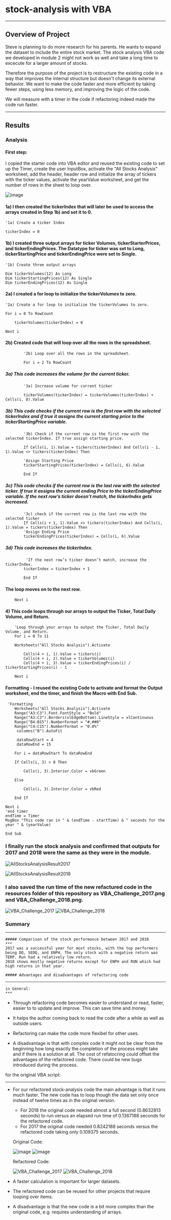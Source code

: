 # stock-analysis with VBA
___

## Overview of Project

Steve is planning to do more research for his parents. He wants to expand the dataset to include the entire stock market.
The stock analysis VBA code we developed in module 2 might not work as well and take a long time to excecute for a larger amount of stocks.

Therefore the purpose of the project is to restructure the existing code in a way that improves the internal structure but doesn't change its external behavior.
We want to make the code faster and more efficient by taking fewer steps, using less memory, and improving the logic of the code.

We will measure with a timer in the code if refactoring indeed made the code run faster.
***

## Results

### Analysis

#### First step: 
I copied the starter code into VBA editor and reused the existing code to set up the Timer, create the user InputBox, activate the "All Stocks Analysis" worksheet, add the header, header row and initialize the array of tickers with the ticker values, activate the yearValue worksheet, and get the number of rows in the sheet to loop over.

  ![image](https://user-images.githubusercontent.com/91682586/138772963-ebb74438-ba95-406b-a745-85f50c30bb10.png)


#### 1a) I then created the tickerIndex that will later be used to access the arrays created in Step 1b) and set it to 0. 
    '1a) Create a ticker Index
    
    tickerIndex = 0

#### 1b) I created three output arrays for ticker Volumes, tickerStarterPrices, and tickerEndingPrices. The Datatype for ticker was set to Long, tickerStartingPrice and tickerEndingPrice were set to Single. 
    '1b) Create three output arrays
    
    Dim tickerVolumes(12) As Long
    Dim tickerStartingPrices(12) As Single
    Dim tickerEndingPrices(12) As Single
    
#### 2a) I created a for loop to initialize the tickerVolumes to zero.
    '2a) Create a for loop to initialize the tickerVolumes to zero.
    
    For i = 0 To RowCount 
    
        tickerVolumes(tickerIndex) = 0
               
    Next i
   
    

#### 2b) Created code that will loop over all the rows in the spreadsheet. 
            '2b) Loop over all the rows in the spreadsheet.
            
            For i = 2 To RowCount
    
  ##### 3a) This code increases the volume for the current ticker. 
            '3a) Increase volume for current ticker
            
            tickerVolumes(tickerIndex) = tickerVolumes(tickerIndex) + Cells(i, 8).Value   
            
  ##### 3b) This code checks if the current row is the first row with the selected tickerIndex and if true it assigns the current starting price to the tickerStartingPrice  variable.
            '3b) Check if the current row is the first row with the selected tickerIndex. If true assign starting price.
            
            If Cells(i, 1).Value = tickers(tickerIndex) And Cells(i - 1, 1).Value <> tickers(tickerIndex) Then
            
            'Assign Starting Price
            tickerStartingPrices(tickerIndex) = Cells(i, 6).Value
            
            End If
                     
   ##### 3c) This code checks if the current row is the last row with the selected ticker. If true it assigns the current ending Price to the tickerEndingPrice variable. If the next row’s ticker doesn’t match, the tickerIndex gets increased. 
   
            '3c) check if the current row is the last row with the selected ticker                        
            If Cells(i + 1, 1).Value <> tickers(tickerIndex) And Cells(i, 1).Value = tickers(tickerIndex) Then
            'Assign Ending Price
            tickerEndingPrices(tickerIndex) = Cells(i, 6).Value
            
   ##### 3d) This code increases the tickerIndex.
             'If the next row’s ticker doesn’t match, increase the tickerIndex.
            tickerIndex = tickerIndex + 1
                                    
            End If
            
  ####  The loop moves on to the next row.
        Next i    
   
       
   #### 4) This code loops through our arrays to output the Ticker, Total Daily Volume, and Return.
        'Loop through your arrays to output the Ticker, Total Daily Volume, and Return.
        For i = 0 To 11
        
        Worksheets("All Stocks Analysis").Activate
        
            Cells(4 + i, 1).Value = tickers(i)
            Cells(4 + i, 2).Value = tickerVolumes(i)
            Cells(4 + i, 3).Value = tickerEndingPrices(i) / tickerStartingPrices(i) - 1
            
        Next i 
  
  #### Formatting - I reused the existing Code to activate and format the Output worksheet, end the timer, and finish the Macro with End Sub. 
     'Formatting
        Worksheets("All Stocks Analysis").Activate
        Range("A3:C3").Font.FontStyle = "Bold"
        Range("A3:C3").Borders(xlEdgeBottom).LineStyle = xlContinuous
        Range("B4:B15").NumberFormat = "#,##0"
        Range("C4:C15").NumberFormat = "0.0%"
         columns("B").AutoFit

         dataRowStart = 4
         dataRowEnd = 15

        For i = dataRowStart To dataRowEnd
        
        If Cells(i, 3) > 0 Then
            
            Cells(i, 3).Interior.Color = vbGreen
            
        Else
        
            Cells(i, 3).Interior.Color = vbRed
            
        End If
        
    Next i
    'end timer    
    endTime = Timer
    MsgBox "This code ran in " & (endTime - startTime) & " seconds for the year " & (yearValue)
    
    End Sub
  
### I finally run the stock analysis and confirmed that outputs for 2017 and 2018 were the same as they were in the module.

![AllStocksAnalysisResult2017](https://user-images.githubusercontent.com/91682586/138919189-bb3509e4-b0f1-4788-ad78-18974c309cc1.PNG)

![AllStocksAnalysisResult2018](https://user-images.githubusercontent.com/91682586/138919206-f06c5a41-65c3-416a-bd33-30df06e271ca.PNG)
   
### I also saved the run time of the new refactured code in the resources folder of this repository as VBA_Challenge_2017.png and VBA_Challenge_2018.png.

![VBA_Challenge_2017](https://user-images.githubusercontent.com/91682586/138922812-5790652a-459d-4a80-92be-29a3dffd2909.PNG) 
![VBA_Challenge_2018](https://user-images.githubusercontent.com/91682586/138922823-b935ba35-0a9d-4225-9060-ea7b1be58a85.PNG)



### Summary
___
    ##### Comparison of the stock performance between 2017 and 2018 
    ***
    2017 was a successful year for most stocks, with the top performers being DQ, SEDQ, and ENPH. The only stock with a negative return was TERP. Run had a relatively low return.   
    2018 shows mostly negative returns except for ENPH and RUN which had high returns in that year.

    ##### Advantages and disadvantages of refactoring code
___

    in General:
    ***
  - Through refactoring code becomes easier to understand or read, faster, easier to to update and improve. This can save time and money. 
  - It helps the author coming back to read the code after a while as well as outside users.
  - Refactoring can make the code more flexibel for other uses. 

  - A disadvantage is that with complex code it might not be clear from the beginning how long exactly the completion of the process might take and if there is a solution at all. The cost of refatocring could offset the advantages of the refactored code. 
  There could be new bugs introduced during the process.

  for the original VBA script:
  ***
  - For our refactored stock-analysis code the main advantage is that it runs much faster. The new code has to loop though the data set only once instead of twelve times as in   the original version.

    * For 2018 the original code needed almost a full second (0.8632813 seconds) to run versus an elapsed run time of 0.1367188 seconds for the refactored code. 
    * For 2017 the original code needed 0.8242188 seconds versus the refactored code taking only 0.109375 seconds.

    Original Code:

    ![image](https://user-images.githubusercontent.com/91682586/139099800-3470444f-bb0a-4bdd-bb4e-ba4d3678cc4a.png)
    ![image](https://user-images.githubusercontent.com/91682586/139099440-09d61596-931d-40b3-935f-e4d42f939a0e.png) 


    Refactored Code:

    ![VBA_Challenge_2017](https://user-images.githubusercontent.com/91682586/139101037-81cbee9b-27f2-4bb6-bb98-f94eff86324e.PNG)
    ![VBA_Challenge_2018](https://user-images.githubusercontent.com/91682586/139101041-684ed256-1b83-40c9-874e-1693f2d2bb51.PNG)


  - A faster calculation is important for larger datasets.  
  - The refactored code can be reused for other projects that require looping over items. 
  - A disadvantage is that the new code is a bit more complex than the original code, e.g. requires understanding of arrays. 

